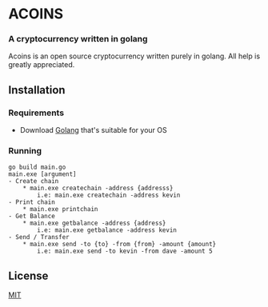 # ACOINS
### A cryptocurrency written in golang

Acoins is an open source cryptocurrency written purely in golang. All help is greatly appreciated.

## Installation

### Requirements

 - Download [Golang](https://golang.org/dl/) that's suitable for your OS

### Running
    go build main.go
    main.exe [argument]
    - Create chain
        * main.exe createchain -address {addresss}
            i.e: main.exe createchain -address kevin
    - Print chain
        * main.exe printchain
    - Get Balance
        * main.exe getbalance -address {address}
            i.e: main.exe getbalance -address kevin
    - Send / Transfer
        * main.exe send -to {to} -from {from} -amount {amount}
            i.e: main.exe send -to kevin -from dave -amount 5 

## License
[MIT](https://choosealicense.com/licenses/mit/)
